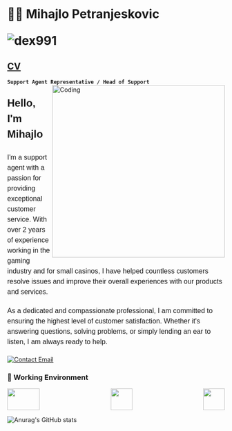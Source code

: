 # 👨‍💻 Mihajlo Petranjeskovic  <p align="left"> <img src="https://komarev.com/ghpvc/?username=dex991&label=Profile%20views&color=0e75b6&style=flat" alt="dex991" /> </p>

## <a href="https://github.com/DeX991/CV" target="_blank">CV</a>

**`Support Agent Representative / Head of Support`** <img align="right" alt="Coding" width="400" src="https://cdn.dribbble.com/users/1162077/screenshots/3848914/programmer.gif"/>

<div style="font-family: Arial, sans-serif; font-size: 16px; line-height: 1.5;">
	<p style="font-weight: bold; font-size: 24px;">Hello, I'm Mihajlo</p>
	<p style="margin-bottom: 20px;">I'm a support agent with a passion for providing exceptional customer service. With over 2 years of experience working in the gaming industry and for small casinos, I have helped countless customers resolve issues and improve their overall experiences with our products and services.</p>
	<p style="margin-bottom: 20px;">As a dedicated and compassionate professional, I am committed to ensuring the highest level of customer satisfaction. Whether it's answering questions, solving problems, or simply lending an ear to listen, I am always ready to help.</p>
</div>

<a href="mailto:mpetranjeskovic122@gmail.com?subject=Business_Inquiry">
<img src="https://custom-icon-badges.demolab.com/badge/Mail-E61B23.svg?logo=mail" alt="Contact Email">
</a>


### 🧰 Working Environment

<div style="display:flex; justify-content:space-between;">
      <img src="https://upload.wikimedia.org/wikipedia/commons/0/0b/Logo_de_Crisp.svg" style="display:inline-block;" width="75" height="50" />
      <img src="https://cdn1.iconfinder.com/data/icons/logos-and-brands-3/512/174_Intercom_logo_logos-512.png" style="display:inline-block;" width="50" height="50" />
      <img src="https://support.zendesk.com/hc/article_attachments/4408889682714/Screen_Shot_2018-09-13_at_15.36.52.png" style="display:inline-block;" width="50" height="50" />
    </div>

![Anurag's GitHub stats](https://github-readme-stats.vercel.app/api?username=dex991&show_icons=true&theme=radical)
